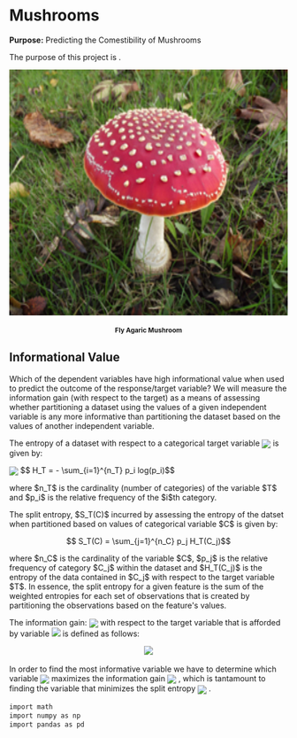 # Mushrooms
<strong>Purpose:</strong> Predicting the Comestibility of Mushrooms

The purpose of this project is .

<p align="center">
    <img src="https://raw.githubusercontent.com/JerryGreenough/Mushrooms/master/images/fly_agaric.jpg" width="782" height="444">  
</p>

<p align="center">
    <strong><small>Fly Agaric Mushroom</small></strong>
</p>

## Informational Value

<p>Which of the dependent variables have high informational value when used to 
predict the outcome of the response/target variable? We will measure the information gain (with
respect to the target) as a means of assessing whether partitioning a dataset using the values of a
given independent variable is any more informative than partitioning the dataset based on the values
of another independent variable.</p>

<p>The entropy of a dataset with respect to a categorical target variable
<img align="center" src="https://render.githubusercontent.com/render/math?math=T">  
is given by:</p>
<img align="center" src="https://render.githubusercontent.com/render/math?math=H_T=-\sum_{i=1}^{n_T}p_i%20log(p_i)">  
$$ H_T = - \sum_{i=1}^{n_T} p_i log(p_i)$$
<p>where $n_T$ is the cardinality (number of categories) of the variable $T$ and $p_i$ is the relative frequency of the
$i$th category.</p>
<p>The split entropy, $S_T(C)$ incurred by assessing the entropy of the datset when partitioned based on values
of categorical variable $C$ is given by:</p>
    
$$ S_T(C) = \sum_{j=1}^{n_C} p_j H_T(C_j)$$
<p>where $n_C$ is the cardinality of the variable $C$, $p_j$ is the relative frequency of category $C_j$ 
within the dataset and $H_T(C_j)$ is the entropy of the data contained in $C_j$ with respect to the target variable $T$. 
In essence, the split entropy for a given feature is the sum of the weighted entropies for each set of observations that
is created by partitioning the observations based on the feature's values.</p>

<p>The information gain: 
<img align="center" src="https://render.githubusercontent.com/render/math?math=I_T(C)">    
with respect to the target variable that is afforded by variable 
<img src="https://render.githubusercontent.com/render/math?math=C">
is defined as follows: </p>
 
<p align="center">
<img src="https://render.githubusercontent.com/render/math?math=I_T(C)=H_T-S_T(C)">
</p>

<p>In order to find the most informative variable we have to determine
which variable
<img align="center" src="https://render.githubusercontent.com/render/math?math=C=C_{max}">     
maximizes the information gain
<img align="center" src="https://render.githubusercontent.com/render/math?math=I_T(C)">
, which is tantamount to finding the variable that minimizes the split entropy
<img align="center" src="https://render.githubusercontent.com/render/math?math=S_T(C)"> 
.</p>

```
import math
import numpy as np
import pandas as pd
```
